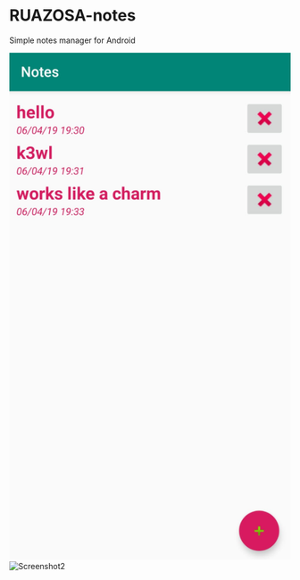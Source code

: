 # RUAZOSA-notes
Simple notes manager for Android

![Screenshot1](/screenshots/1.jpeg?raw=true "Home")
![Screenshot2](/screenshot/2.jpeg?raw=true "Edit")


